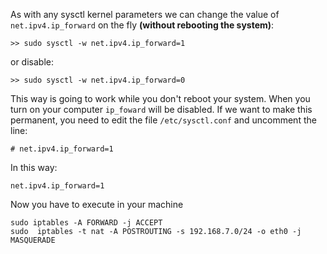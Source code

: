 As with any sysctl kernel parameters we can change the value of `net.ipv4.ip_forward` on the fly **(without rebooting the system)**:

`>> sudo sysctl -w net.ipv4.ip_forward=1`

or disable:

`>> sudo sysctl -w net.ipv4.ip_forward=0`

This way is going to work while you don't reboot your system. When you turn on your computer `ip_foward` will be disabled. If we want to make this permanent, you need to edit the file `/etc/sysctl.conf` and uncomment the line:

```
# net.ipv4.ip_forward=1
```
In this way:

```
net.ipv4.ip_forward=1
```
Now you have to execute in your machine

```
sudo iptables -A FORWARD -j ACCEPT
sudo  iptables -t nat -A POSTROUTING -s 192.168.7.0/24 -o eth0 -j MASQUERADE
```

